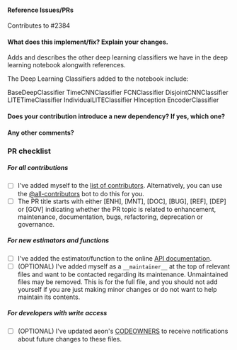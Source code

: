 <!--
Thanks for contributing a pull request! Please ensure you have taken a look at our
contribution guide: https://www.aeon-toolkit.org/en/stable/contributing.html.

Feel free to delete sections of this template if they do not apply to your PR,
avoid submitting a blank template or empty sections.
If you are a new contributor, do not delete this template without a suitable
replacement or reason. If in doubt, ask for help. We're here to help!
-->

#### Reference Issues/PRs

Contributes to #2384

#### What does this implement/fix? Explain your changes.

Adds and describes the other deep learning classifiers we have in the deep learning notebook alongwith references.

The Deep Learning Classifiers added to the notebook include:

BaseDeepClassifier
TimeCNNClassifier
FCNClassifier
DisjointCNNClassifier
LITETimeClassifier
IndividualLITEClassifier
HInception
EncoderClassifier

#### Does your contribution introduce a new dependency? If yes, which one?

#### Any other comments?

### PR checklist


##### For all contributions
- [ ] I've added myself to the [list of contributors](https://github.com/aeon-toolkit/aeon/blob/main/.all-contributorsrc). Alternatively, you can use the [@all-contributors](https://allcontributors.org/docs/en/bot/usage) bot to do this for you.
- [ ] The PR title starts with either [ENH], [MNT], [DOC], [BUG], [REF], [DEP] or [GOV] indicating whether the PR topic is related to enhancement, maintenance, documentation, bugs, refactoring, deprecation or governance.

##### For new estimators and functions
- [ ] I've added the estimator/function to the online [API documentation](https://www.aeon-toolkit.org/en/latest/api_reference.html).
- [ ] (OPTIONAL) I've added myself as a `__maintainer__` at the top of relevant files and want to be contacted regarding its maintenance. Unmaintained files may be removed. This is for the full file, and you should not add yourself if you are just making minor changes or do not want to help maintain its contents.

##### For developers with write access
- [ ] (OPTIONAL) I've updated aeon's [CODEOWNERS](https://github.com/aeon-toolkit/aeon/blob/main/CODEOWNERS) to receive notifications about future changes to these files.


<!--
Thanks for contributing!
-->
